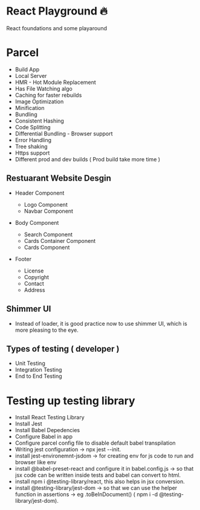 # React Playground 🔥

React foundations and some playaround

# Parcel

- Build App
- Local Server
- HMR - Hot Module Replacement
- Has File Watching algo
- Caching for faster rebuilds
- Image Optimization
- Minification
- Bundling
- Consistent Hashing
- Code Splitting
- Differential Bundling - Browser support
- Error Handling
- Tree shaking
- Https support
- Different prod and dev builds ( Prod build take more time )

## Restuarant Website Desgin

- Header Component

  - Logo Component
  - Navbar Component

- Body Component

  - Search Component
  - Cards Container Component
  - Cards Component

- Footer

  - License
  - Copyright
  - Contact
  - Address

## Shimmer UI

- Instead of loader, it is good practice now to use shimmer UI, which is more
  pleasing to the eye.

## Types of testing ( developer )

- Unit Testing
- Integration Testing
- End to End Testing

# Testing up testing library

- Install React Testing Library
- Install Jest
- Install Babel Depedencies
- Configure Babel in app
- Configure parcel config file to disable default babel transpilation
- Writing jest configuration -> npx jest --init.
- install jest-environemnt-jsdom -> for creating env for js code to run and
  browser like env
- install @babel-preset-react and configure it in babel.config.js -> so that jsx
  code can be written inside tests and babel can convert to html.
- install npm i @testing-library/react, this also helps in jsx conversion.
- install @testing-library/jest-dom -> so that we can use the helper function in
  assertions -> eg .toBeInDocument() ( npm i -d @testing-library/jest-dom).
